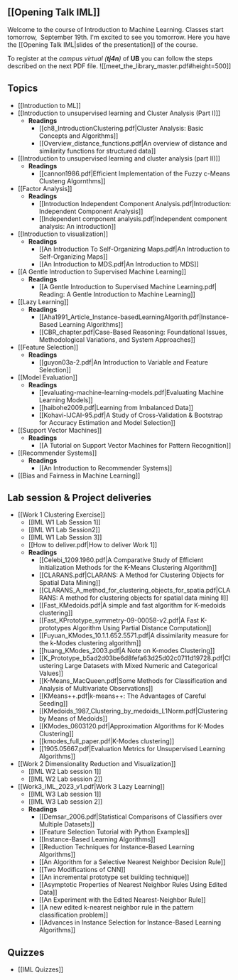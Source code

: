 ## [[Opening Talk IML]]
Welcome to the course of Introduction to Machine Learning. Classes start tomorrow,  September 19th. I'm excited to see you tomorrow. Here you have the [[Opening Talk IML|slides of the presentation]] of the course.

To register at the *campus virtual (**tj4n**)* of **UB** you can follow the steps described on the next PDF file. ![[meet_the_library_master.pdf#height=500]] 

## Topics
- [[Introduction to ML]]
- [[Introduction to unsupervised learning and Cluster Analysis (Part I)]]
	- **Readings**
		- [[ch8_IntroductionClustering.pdf|Cluster Analysis: Basic Concepts and Algorithms]]
		- [[Overview_distance_functions.pdf|An overview of distance and similarity functions for structured data]]
- [[Introduction to unsupervised learning and cluster analysis (part II)]]
	- **Readings**
		- [[cannon1986.pdf|Efficient Implementation of the Fuzzy c-Means Clusteng Algornthms]]
- [[Factor Analysis]]
	- **Readings**
		- [[Introduction Independent Component Analysis.pdf|Introduction: Independent Component Analysis]]
		- [[Independent component analysis.pdf|Independent component analysis: An introduction]]
- [[Introduction to visualization]]
	- **Readings**
		- [[An Introduction To Self-Organizing Maps.pdf|An Introduction to Self-Organizing Maps]]
		- [[An Introduction to MDS.pdf|An Introduction to MDS]]
- [[A Gentle Introduction to Supervised Machine Learning]]
	- **Readings**
		- [[A Gentle Introduction to Supervised Machine Learning.pdf| Reading: A Gentle Introduction to Machine Learning]]
- [[Lazy Learning]]
	- **Readings**
		- [[Aha1991_Article_Instance-basedLearningAlgorith.pdf|Instance-Based Learning Algorithms]]
		- [[CBR_chapter.pdf|Case-Based Reasoning: Foundational Issues, Methodological Variations, and System Approaches]]
- [[Feature Selection]]
	- **Readings**
		- [[guyon03a-2.pdf|An Introduction to Variable and Feature Selection]]
- [[Model Evaluation]]
	- **Readings**
		- [[evaluating-machine-learning-models.pdf|Evaluating Machine Learning Models]]
		- [[haibohe2009.pdf|Learning from Imbalanced Data]]
		- [[Kohavi-IJCAI-95.pdf|A Study of Cross-Validation & Bootstrap for Accuracy Estimation and Model Selection]]
- [[Support Vector Machines]]
	- **Readings**
		- [[A Tutorial on Support Vector Machines for Pattern Recognition]]
- [[Recommender Systems]]
	- **Readings**
		- [[An Introduction to Recommender Systems]]
- [[Bias and Fairness in Machine Learning]]
## Lab session & Project deliveries
* [[Work 1 Clustering Exercise]]
	* [[IML W1 Lab Session 1]]
	* [[IML W1 Lab Session2]]
	* [[IML W1 Lab Session 3]]
	* [[How to deliver.pdf|How to deliver Work 1]]
	* **Readings**
		* [[Celebi_1209.1960.pdf|A Comparative Study of Efficient Initialization Methods for the K-Means Clustering Algorithm]]
		* [[CLARANS.pdf|CLARANS: A Method for Clustering Objects for Spatial Data Mining]]
		* [[CLARANS_A_method_for_clustering_objects_for_spatia.pdf|CLARANS: A method for clustering objects for spatial data mining II]]
		* [[Fast_KMedoids.pdf|A simple and fast algorithm for K-medoids clustering]]
		* [[Fast_KPrototype_symmetry-09-00058-v2.pdf|A Fast K-prototypes Algorithm Using Partial Distance Computation]]
		* [[Fuyuan_KModes_10.1.1.652.5571.pdf|A dissimilarity measure for the k-Modes clustering algorithm]]
		* [[huang_KModes_2003.pdf|A Note on  K-modes Clustering]]
		* [[K_Prototype_b5ad2d03be6d8fefa63d25d02c0711d19728.pdf|Clustering Large Datasets with Mixed Numeric and Categorical Values]]
		* [[K-Means_MacQueen.pdf|Some Methods for Classification and Analysis of Multivariate Observations]]
		* [[KMeans++.pdf|k-means++: The Advantages of Careful Seeding]]
		* [[KMedoids_1987_Clustering_by_medoids_L1Norm.pdf|Clustering by Means of Medoids]]
		* [[KModes_0603120.pdf|Approximation Algorithms for K-Modes Clustering]]
		* [[kmodes_full_paper.pdf|K-Modes clustering]]
		* [[1905.05667.pdf|Evaluation Metrics for Unsupervised Learning Algorithms]]
* [[Work 2 Dimensionality Reduction and Visualization]]
	* [[IML W2 Lab session 1]]
	* [[IML W2 Lab session 2]]
* [[Work3_IML_2023_v1.pdf|Work 3 Lazy Learning]]
	* [[IML W3 Lab session 1]]
	* [[IML W3 Lab session 2]]
	* **Readings**
		* [[Demsar_2006.pdf|Statistical Comparisons of Classifiers over Multiple Datasets]]
		* [[Feature Selection Tutorial with Python Examples]]
		* [[Instance-Based Learning Algorithms]]
		* [[Reduction Techniques for Instance-Based Learning Algorithms]]
		* [[An Algorithm for a Selective Nearest Neighbor Decision Rule]]
		* [[Two Modifications of CNN]]
		* [[An incremental prototype set building technique]]
		* [[Asymptotic Properties of Nearest Neighbor Rules Using Edited Data]]
		* [[An Experiment with the Edited Nearest-Neighbor Rule]]
		* [[A new edited k-nearest neighbor rule in the pattern classification problem]]
		* [[Advances in Instance Selection for Instance-Based Learning Algorithms]]
## Quizzes
- [[IML Quizzes]]



